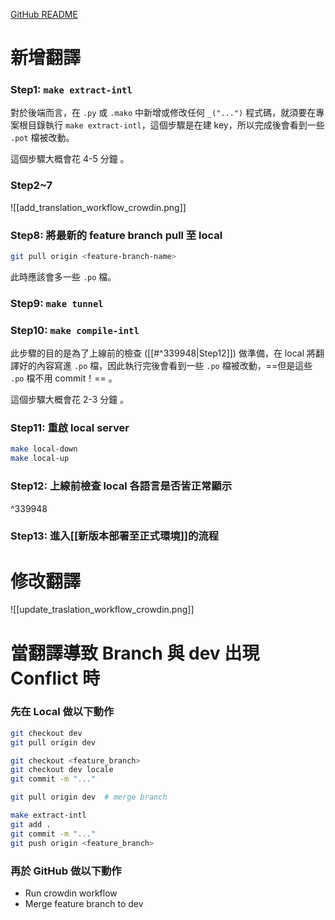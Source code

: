 [GitHub README](https://github.com/pinkoi-inc/App-Automation/blob/develop/Documentation/example/update-l10n-to-your-remote-branch.md)

# 新增翻譯

### Step1: `make extract-intl`

對於後端而言，在 `.py` 或 `.mako` 中新增或修改任何 `_("...")` 程式碼，就須要在專案根目錄執行 `make extract-intl`，這個步驟是在建 key，所以完成後會看到一些 `.pot` 檔被改動。

這個步驟大概會花 4-5 分鐘 。

### Step2~7

![[add_translation_workflow_crowdin.png]]

### Step8: 將最新的 feature branch pull 至 local

```bash
git pull origin <feature-branch-name>
```

此時應該會多一些 `.po` 檔。

### Step9: `make tunnel`

### Step10: `make compile-intl`

此步驟的目的是為了上線前的檢查 ([[#^339948|Step12]]) 做準備，在 local 將翻譯好的內容寫進 `.po` 檔，因此執行完後會看到一些 `.po` 檔被改動，==但是這些 `.po` 檔不用 commit！== 。

這個步驟大概會花 2-3 分鐘 。

### Step11: 重啟 local server

```bash
make local-down
make local-up
```

### Step12: 上線前檢查 local 各語言是否皆正常顯示

^339948

### Step13: 進入[[新版本部署至正式環境]]的流程

# 修改翻譯

![[update_traslation_workflow_crowdin.png]]

# 當翻譯導致 Branch 與 dev 出現 Conflict 時

### 先在 Local 做以下動作

```bash
git checkout dev
git pull origin dev

git checkout <feature_branch>
git checkout dev locale
git commit -m "..."

git pull origin dev  # merge branch

make extract-intl
git add .
git commit -m "..."
git push origin <feature_branch>
```

### 再於 GitHub 做以下動作

- Run crowdin workflow
- Merge feature branch to dev
